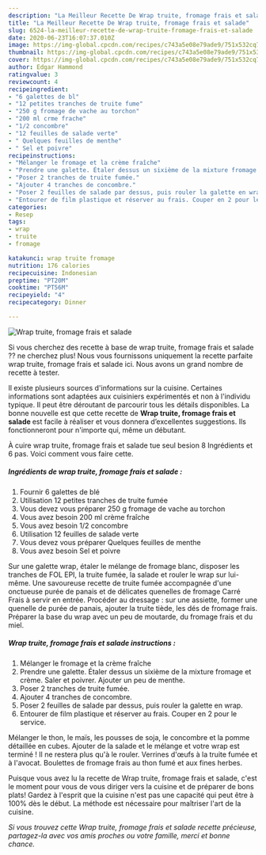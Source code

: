```yaml
---
description: "La Meilleur Recette De Wrap truite, fromage frais et salade"
title: "La Meilleur Recette De Wrap truite, fromage frais et salade"
slug: 6524-la-meilleur-recette-de-wrap-truite-fromage-frais-et-salade
date: 2020-06-23T16:07:37.010Z
image: https://img-global.cpcdn.com/recipes/c743a5e08e79ade9/751x532cq70/wrap-truite-fromage-frais-et-salade-photo-principale-de-la-recette.jpg
thumbnail: https://img-global.cpcdn.com/recipes/c743a5e08e79ade9/751x532cq70/wrap-truite-fromage-frais-et-salade-photo-principale-de-la-recette.jpg
cover: https://img-global.cpcdn.com/recipes/c743a5e08e79ade9/751x532cq70/wrap-truite-fromage-frais-et-salade-photo-principale-de-la-recette.jpg
author: Edgar Hammond
ratingvalue: 3
reviewcount: 4
recipeingredient:
- "6 galettes de bl"
- "12 petites tranches de truite fume"
- "250 g fromage de vache au torchon"
- "200 ml crme frache"
- "1/2 concombre"
- "12 feuilles de salade verte"
- " Quelques feuilles de menthe"
- " Sel et poivre"
recipeinstructions:
- "Mélanger le fromage et la crème fraîche"
- "Prendre une galette. Étaler dessus un sixième de la mixture fromage et crème. Saler et poivrer. Ajouter un peu de menthe."
- "Poser 2 tranches de truite fumée."
- "Ajouter 4 tranches de concombre."
- "Poser 2 feuilles de salade par dessus, puis rouler la galette en wrap."
- "Entourer de film plastique et réserver au frais. Couper en 2 pour le service."
categories:
- Resep
tags:
- wrap
- truite
- fromage

katakunci: wrap truite fromage 
nutrition: 176 calories
recipecuisine: Indonesian
preptime: "PT20M"
cooktime: "PT56M"
recipeyield: "4"
recipecategory: Dinner

---
```



![Wrap truite, fromage frais et salade](https://img-global.cpcdn.com/recipes/c743a5e08e79ade9/751x532cq70/wrap-truite-fromage-frais-et-salade-photo-principale-de-la-recette.jpg)

Si vous cherchez des recette à base de wrap truite, fromage frais et salade ?? ne cherchez plus! Nous vous fournissons uniquement la recette parfaite wrap truite, fromage frais et salade ici. Nous avons un grand nombre de recette à tester.

Il existe plusieurs sources d'informations sur la cuisine. Certaines informations sont adaptées aux cuisiniers expérimentés et non à l'individu typique. Il peut être déroutant de parcourir tous les détails disponibles. La bonne nouvelle est que cette recette de <strong> Wrap truite, fromage frais et salade </strong> est facile à réaliser et vous donnera d’excellentes suggestions. Ils fonctionneront pour n'importe qui, même un débutant.

<!--inarticleads1-->

À cuire wrap truite, fromage frais et salade tue seul besion 8 Ingrédients et 6 pas. Voici comment vous faire cette.

##### Ingrédients de wrap truite, fromage frais et salade :

1. Fournir 6 galettes de blé
1. Utilisation 12 petites tranches de truite fumée
1. Vous devez vous préparer 250 g fromage de vache au torchon
1. Vous avez besoin 200 ml crème fraîche
1. Vous avez besoin 1/2 concombre
1. Utilisation 12 feuilles de salade verte
1. Vous devez vous préparer  Quelques feuilles de menthe
1. Vous avez besoin  Sel et poivre


Sur une galette wrap, étaler le mélange de fromage blanc, disposer les tranches de FOL EPI, la truite fumée, la salade et rouler le wrap sur lui-même. Une savoureuse recette de truite fumée accompagnée d&#39;une onctueuse purée de panais et de délicates quenelles de fromage Carré Frais à servir en entrée. Procéder au dressage : sur une assiette, former une quenelle de purée de panais, ajouter la truite tiède, les dés de fromage frais. Préparer la base du wrap avec un peu de moutarde, du fromage frais et du miel. 

<!--inarticleads2-->

##### Wrap truite, fromage frais et salade instructions :

1. Mélanger le fromage et la crème fraîche
1. Prendre une galette. Étaler dessus un sixième de la mixture fromage et crème. Saler et poivrer. Ajouter un peu de menthe.
1. Poser 2 tranches de truite fumée.
1. Ajouter 4 tranches de concombre.
1. Poser 2 feuilles de salade par dessus, puis rouler la galette en wrap.
1. Entourer de film plastique et réserver au frais. Couper en 2 pour le service.


Mélanger le thon, le maïs, les pousses de soja, le concombre et la pomme détaillée en cubes. Ajouter de la salade et le mélange et votre wrap est terminé ! Il ne restera plus qu&#39;à le rouler. Verrines d&#39;œufs à la truite fumée et à l&#39;avocat. Boulettes de fromage frais au thon fumé et aux fines herbes. 

<!--inarticleads1-->

<p>
Puisque vous avez lu la recette de Wrap truite, fromage frais et salade, c'est le moment pour vous de vous diriger vers la cuisine et de préparer de bons plats! Gardez à l'esprit que la cuisine n'est pas une capacité qui peut être à 100% dès le début. La méthode est nécessaire pour maîtriser l'art de la cuisine.
</p>

<p>
<i>Si vous trouvez cette Wrap truite, fromage frais et salade recette précieuse, partagez-la avec vos amis proches ou votre famille, merci et bonne chance.</i>
</p>
